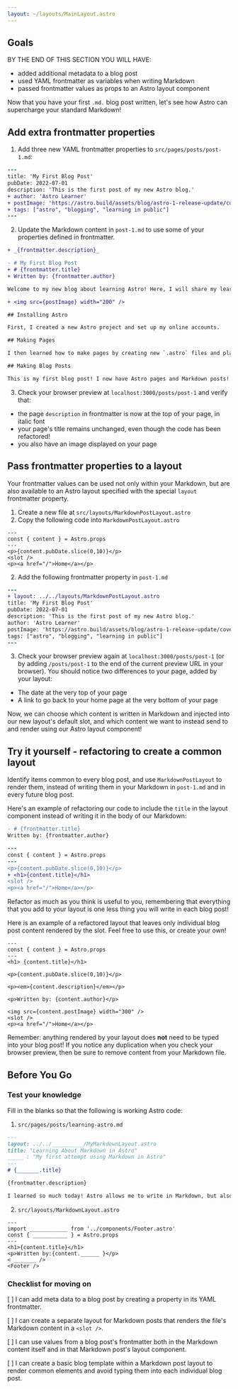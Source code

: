 ```yaml
---
layout: ~/layouts/MainLayout.astro
---
```


## Goals

BY THE END OF THIS SECTION YOU WILL HAVE:
- added additional metadata to a blog post
- used YAML frontmatter as variables when writing Markdown
- passed frontmatter values as props to an Astro layout component


Now that you have your first `.md.` blog post written, let's see how Astro can supercharge your standard Markdown!

## Add extra frontmatter properties

1. Add three new YAML frontmatter properties to `src/pages/posts/post-1.md`:
```diff
---
title: 'My First Blog Post'
pubDate: 2022-07-01
description: 'This is the first post of my new Astro blog.'
+ author: 'Astro Learner'
+ postImage: 'https://astro.build/assets/blog/astro-1-release-update/cover.jpeg' 
+ tags: ["astro", "blogging", "learning in public"]
---
```

2. Update the Markdown content in `post-1.md` to use some of your properties defined in frontmatter.

```diff
+ _{frontmatter.description}_

- # My First Blog Post
+ # {frontmatter.title}
+ Written by: {frontmatter.author}

Welcome to my new blog about learning Astro! Here, I will share my learning journey as I build a new website.

+ <img src={postImage} width="200" />

## Installing Astro

First, I created a new Astro project and set up my online accounts.

## Making Pages

I then learned how to make pages by creating new `.astro` files and placing them in the `src/pages/` folder.

## Making Blog Posts

This is my first blog post! I now have Astro pages and Markdown posts!
```

3. Check your browser preview at `localhost:3000/posts/post-1` and verify that:
 - the page `description` in frontmatter is now at the top of your page, in italic font
 - your page's title remains unchanged, even though the code has been refactored!
 - you also have an image displayed on your page


## Pass frontmatter properties to a layout

Your frontmatter values can be used not only within your Markdown, but are also available to an Astro layout specified with the special `layout` frontmatter property.
1. Create a new file at `src/layouts/MarkdownPostLayout.astro`
2. Copy the following code into `MarkdownPostLayout.astro`

```astro
---
const { content } = Astro.props
---
<p>{content.pubDate.slice(0,10)}</p>
<slot />
<p><a href="/">Home</a></p>
```
2. Add the following frontmatter property in `post-1.md`
```diff
---
+ layout: ../../layouts/MarkdownPostLayout.astro
title: 'My First Blog Post'
pubDate: 2022-07-01
description: 'This is the first post of my new Astro blog.'
author: 'Astro Learner'
postImage: 'https://astro.build/assets/blog/astro-1-release-update/cover.jpeg'
tags: ["astro", "blogging", "learning in public"] 
---
```

3. Check your browser preview again at `localhost:3000/posts/post-1` (or by adding `/posts/post-1` to the end of the current preview URL in your browser). You should notice two differences to your page, added by your layout:
- The date at the very top of your page
- A link to go back to your home page at the very bottom of your page 

Now, we can choose which content is written in Markdown and injected into our new layout's default slot, and which content we want to instead send to and render using our Astro layout component!

## Try it yourself - refactoring to create a common layout

Identify items common to every blog post, and use `MarkdownPostLayout` to render them, instead of writing them in your Markdown in `post-1.md` and in every future blog post.

Here's an example of refactoring our code to include the `title` in the layout component instead of writing it in the body of our Markdown:

```diff
- # {frontmatter.title}
Written by: {frontmatter.author}
```

```diff
---
const { content } = Astro.props
---
<p>{content.pubDate.slice(0,10)}</p>
+ <h1>{content.title}</h1>
<slot />
<p><a href="/">Home</a></p>
```

Refactor as much as you think is useful to you, remembering that everything that you add to your layout is one less thing you will write in each blog post!

Here is an example of a refactored layout that leaves only individual blog post content rendered by the slot. Feel free to use this, or create your own! 

```astro
---
const { content } = Astro.props
---
<h1> {content.title}</h1>

<p>{content.pubDate.slice(0,10)}</p>

<p><em>{content.description}</em></p>

<p>Written by: {content.author}</p>

<img src={content.postImage} width="300" />
<slot />
<p><a href="/">Home</a></p>
```
Remember: anything rendered by your layout does **not** need to be typed into your blog post! If you notice any duplication when you check your browser preview, then be sure to remove content from your Markdown file.

## Before You Go

### Test your knowledge
Fill in the blanks so that the following is working Astro code:

1. `src/pages/posts/learning-astro.md`
```markdown
---
layout: ../../__________/MyMarkdownLayout.astro
title: "Learning About Markdown in Astro"
_____ : "My first attempt using Markdown in Astro"
---
# {_______.title}

{frontmatter.description}

I learned so much today! Astro allows me to write in Markdown, but also use variables from the frontmatter. I can even even access those values in an Astro layout component.
```
2.  `src/layouts/MarkdownLayout.astro`
```astro
---
import ____________ from '../components/Footer.astro'
const { ___________ } = Astro.props
---
<h1>{content.title}</h1>
<p>Written by:{content.______ }</p>
< _______ />
<Footer />
```

### Checklist for moving on
[ ] I can add meta data to a blog post by creating a property in its YAML frontmatter.

[ ] I can create a separate layout for Markdown posts that renders the file's Markdown content in a `<slot />`.

[ ] I can use values from a blog post's frontmatter both in the Markdown content itself and in that Markdown post's layout component.

[ ] I can create a basic blog template within a Markdown post layout to render common elements and avoid typing them into each individual blog post.
